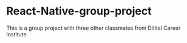 # React-Native-group-project

This is a group project with three other classmates from Ditital Career Institute.
